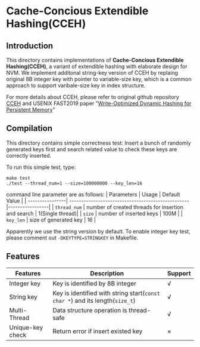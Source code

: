 # Cache-Concious Extendible Hashing(CCEH)
## Introduction
This directory contains implementations of **Cache-Concious Extendible Hashing(CCEH)**, a variant of 
extendible hashing with elaborate design for NVM. We implement additonal string-key version of CCEH by replaing 
original 8B integer key with pointer to variable-size key, which is a common approach to support varibale-size key
in index structure. 

For more details about CCEH, please refer to original github repository [CCEH](https://github.com/DICL/CCEH) 
and USENIX FAST2019 paper "[Write-Optimized Dynamic Hashing for Persistent Memory](https://www.usenix.org/conference/fast19/presentation/nam)"

## Compilation
This directory contains simple correctness test: Insert a bunch of randomly generated keys first and search related value
to check these keys are correctly inserted.

To run this simple test, type:
```
make test
./test --thread_num=1 --size=100000000 --key_len=16
```
command line parameter are as follows:
| Parameters      | Usage                                              | Default Value   |
| ----------------| -------------------------------------------------- |-----------------|
| ``thread_num``  | number of created threads for insertion and search | 1(Single thread)|
| ``size``        | number of inserted keys                            | 100M            |
| ``key_len``     | size of generated key                              | 16              |

Apparently we use the string version by default. To enable integer key test, please comment out ``-DKEYTYPE=STRINGKEY`` in Makefile.

## Features

| Features        |    Description                                                                                     | Support   |
|-----------------|----------------------------------------------------------------------------------------------------|-----------| 
| Integer key     |    Key is identified by 8B integer                                                                 | √         |
| String  key     |    Key is identified with string start(``const char *``) and its length(``size_t``)                | √         |
| Multi-Thread    |    Data structure operation is thread-safe                                                         | √         |
| Unique-key check|    Return error if insert existed key                                                              | ×         |
